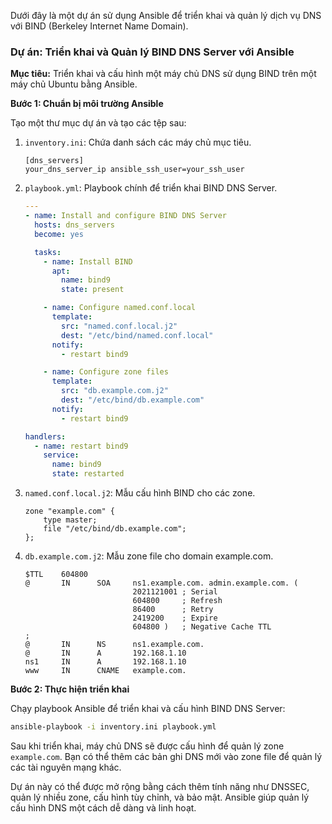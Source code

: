Dưới đây là một dự án sử dụng Ansible để triển khai và quản lý dịch vụ DNS với BIND (Berkeley Internet Name Domain).

### Dự án: Triển khai và Quản lý BIND DNS Server với Ansible

**Mục tiêu:**
Triển khai và cấu hình một máy chủ DNS sử dụng BIND trên một máy chủ Ubuntu bằng Ansible.

**Bước 1: Chuẩn bị môi trường Ansible**

Tạo một thư mục dự án và tạo các tệp sau:

1. `inventory.ini`: Chứa danh sách các máy chủ mục tiêu.
   ```
   [dns_servers]
   your_dns_server_ip ansible_ssh_user=your_ssh_user
   ```

2. `playbook.yml`: Playbook chính để triển khai BIND DNS Server.
   ```yaml
   ---
   - name: Install and configure BIND DNS Server
     hosts: dns_servers
     become: yes

     tasks:
       - name: Install BIND
         apt:
           name: bind9
           state: present

       - name: Configure named.conf.local
         template:
           src: "named.conf.local.j2"
           dest: "/etc/bind/named.conf.local"
         notify:
           - restart bind9

       - name: Configure zone files
         template:
           src: "db.example.com.j2"
           dest: "/etc/bind/db.example.com"
         notify:
           - restart bind9

   handlers:
     - name: restart bind9
       service:
         name: bind9
         state: restarted
   ```

3. `named.conf.local.j2`: Mẫu cấu hình BIND cho các zone.
   ```bind
   zone "example.com" {
       type master;
       file "/etc/bind/db.example.com";
   };
   ```

4. `db.example.com.j2`: Mẫu zone file cho domain example.com.
   ```bind
   $TTL    604800
   @       IN      SOA     ns1.example.com. admin.example.com. (
                           2021121001 ; Serial
                           604800     ; Refresh
                           86400      ; Retry
                           2419200    ; Expire
                           604800 )   ; Negative Cache TTL
   ;
   @       IN      NS      ns1.example.com.
   @       IN      A       192.168.1.10
   ns1     IN      A       192.168.1.10
   www     IN      CNAME   example.com.
   ```

**Bước 2: Thực hiện triển khai**

Chạy playbook Ansible để triển khai và cấu hình BIND DNS Server:

```bash
ansible-playbook -i inventory.ini playbook.yml
```

Sau khi triển khai, máy chủ DNS sẽ được cấu hình để quản lý zone `example.com`. Bạn có thể thêm các bản ghi DNS mới vào zone file để quản lý các tài nguyên mạng khác.

Dự án này có thể được mở rộng bằng cách thêm tính năng như DNSSEC, quản lý nhiều zone, cấu hình tùy chỉnh, và bảo mật. Ansible giúp quản lý cấu hình DNS một cách dễ dàng và linh hoạt.